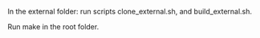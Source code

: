 
In the external folder: run scripts clone_external.sh, and build_external.sh.

Run make in the root folder.
